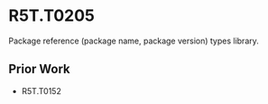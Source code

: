 # R5T.T0205
Package reference (package name, package version) types library.


## Prior Work

* R5T.T0152